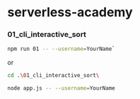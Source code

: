 # serverless-academy

###  01_cli_interactive_sort

```bash
npm run 01 -- --username=YourName`
```
or
```bash
cd .\01_cli_interactive_sort\

node app.js -- --username=YourName
```
